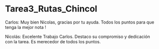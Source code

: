 # Tarea3_Rutas_Chincol

Carlos: Muy bien Nicolas, gracias por tu ayuda. Todos los puntos para que tenga la mejor nota !

Nicolás: Excelente Trabajo Carlos. Destaco su compromiso y dedicación con la tarea. Es merecedor de todos los puntos.